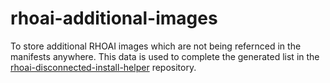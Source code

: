# rhoai-additional-images
To store additional RHOAI images which are not being refernced in the manifests anywhere.
This data is used to complete the generated list in the [rhoai-disconnected-install-helper](https://github.com/red-hat-data-services/rhoai-disconnected-install-helper) repository.
